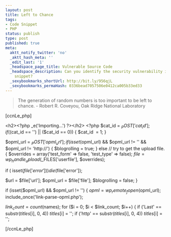 ```yaml
---
layout: post
title: Left to Chance
tags:
- Code Snippet
- PHP
status: publish
type: post
published: true
meta:
  aktt_notify_twitter: 'no'
  _aktt_hash_meta: ''
  _edit_last: '1'
  _headspace_page_title: Vulnerable Source Code
  _headspace_description: Can you identify the security vulnerability in this code
    snippet?
  _sexybookmarks_shortUrl: http://bit.ly/956qjL
  _sexybookmarks_permaHash: 0336bead7057506e0412ca005b33ed33
---
```

<blockquote>The generation of random numbers is too important to be left to chance.
- Robert R. Coveyou, Oak Ridge National Laboratory</blockquote>
[ccnLe_php]

&lt;h2&gt;&lt;?php _e('Importing...') ?&gt;&lt;/h2&gt;
&lt;?php
$cat_id = $_POST['cat_id'];
if (($cat_id == '') || ($cat_id == 0)) {
$cat_id  = 1;
}

$opml_url = $_POST['opml_url'];
if (isset($opml_url) &amp;&amp; $opml_url != '' &amp;&amp; $opml_url != 'http://') {
$blogrolling = true;
}
else // try to get the upload file.
{
$overrides = array('test_form' =&gt; false, 'test_type' =&gt; false);
$file = wp_handle_upload($_FILES['userfile'], $overrides);

if ( isset($file['error']) )
die($file['error']);

$url = $file['url'];
$opml_url = $file['file'];
$blogrolling = false;
}

if (isset($opml_url) &amp;&amp; $opml_url != '') {
$opml = wp_remote_fopen($opml_url);
include_once('link-parse-opml.php');

$link_count = count($names);
for ($i = 0; $i &lt; $link_count; $i++) {
if ('Last' == substr($titles[$i], 0, 4))
$titles[$i] = '';
if ('http' == substr($titles[$i], 0, 4))
$titles[$i] = '';

[/ccnLe_php] 
